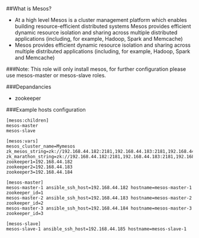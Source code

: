 ##What is Mesos?
+ At a high level Mesos is a cluster management platform which enables building resource-efficient distributed systems
Mesos provides efficient dynamic resource isolation and sharing across multiple distributed applications (including, for example, Hadoop, Spark and Memcache)
+ Mesos provides efficient dynamic resource isolation and sharing across multiple distributed applications (including, for example, Hadoop, Spark and Memcache)

###Note:
This role will only install mesos, for further configuration please use mesos-master or mesos-slave roles.

###Depandancies
- zookeeper

###Example hosts configuration
```
[mesos:children]
mesos-master
mesos-slave

[mesos:vars]
mesos_cluster_name=Mymesos
zk_mesos_string=zk://192.168.44.182:2181,192.168.44.183:2181,192.168.44.184:2181/mesos
zk_marathon_string=zk://192.168.44.182:2181,192.168.44.183:2181,192.168.44.184:2181/marathon
zookeeper1=192.168.44.182
zookeeper2=192.168.44.183
zookeeper3=192.168.44.184

[mesos-master]
mesos-master-1 ansible_ssh_host=192.168.44.182 hostname=mesos-master-1 zookeeper_id=1
mesos-master-2 ansible_ssh_host=192.168.44.183 hostname=mesos-master-2 zookeeper_id=2
mesos-master-3 ansible_ssh_host=192.168.44.184 hostname=mesos-master-3 zookeeper_id=3

[mesos-slave]
mesos-slave-1 ansible_ssh_host=192.168.44.185 hostname=mesos-slave-1
```
